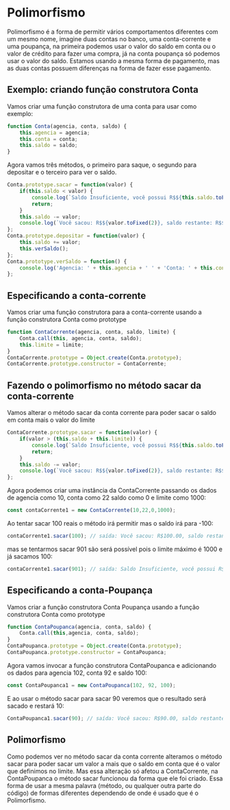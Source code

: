 # Polimorfismo

Polimorfismo é a forma de permitir vários comportamentos diferentes com um mesmo nome, imagine duas contas no banco, uma conta-corrente e uma poupança, na primeira podemos usar o valor do saldo em conta ou o valor de crédito para fazer uma compra, já na conta poupança só podemos usar o valor do saldo. Estamos usando a mesma forma de pagamento, mas as duas contas possuem diferenças na forma de fazer esse pagamento.

## Exemplo: criando função construtora Conta

Vamos criar uma função construtora de uma conta para usar como exemplo:

```js
function Conta(agencia, conta, saldo) {
    this.agencia = agencia;
    this.conta = conta;
    this.saldo = saldo;
}
```

Agora vamos três métodos, o primeiro para saque, o segundo para depositar e o terceiro para ver o saldo.

```js
Conta.prototype.sacar = function(valor) {
    if(this.saldo < valor) {
        console.log(`Saldo Insuficiente, você possui R$${this.saldo.toFixed(2)} de saldo`);
        return;
    }
    this.saldo -= valor;
    console.log(`Você sacou: R$${valor.toFixed(2)}, saldo restante: R$${this.saldo.toFixed(2)}`)
};
Conta.prototype.depositar = function(valor) {
    this.saldo += valor;
    this.verSaldo();
};
Conta.prototype.verSaldo = function() {
    console.log('Agencia: ' + this.agencia + ' ' + 'Conta: ' + this.conta + ' ' + 'Saldo: R$' + this.saldo.toFixed(2))
};
```

## Especificando a conta-corrente

Vamos criar uma função construtora para a conta-corrente usando a função construtora Conta como prototype

```js
function ContaCorrente(agencia, conta, saldo, limite) {
    Conta.call(this, agencia, conta, saldo);
    this.limite = limite;
}
ContaCorrente.prototype = Object.create(Conta.prototype);
ContaCorrente.prototype.constructor = ContaCorrente;
```

## Fazendo o polimorfismo no método sacar da conta-corrente

Vamos alterar o método sacar da conta corrente para poder sacar o saldo em conta mais o valor do limite

```js
ContaCorrente.prototype.sacar = function(valor) {
    if(valor > (this.saldo + this.limite)) {
        console.log(`Saldo Insuficiente, você possui R$${this.saldo.toFixed(2)} de saldo`);
        return;
    }
    this.saldo -= valor;
    console.log(`Você sacou: R$${valor.toFixed(2)}, saldo restante: R$${this.saldo.toFixed(2)}`)
};
```

Agora podemos criar uma instância da ContaCorrente passando os dados de agencia como 10, conta como 22 saldo como 0 e limite como 1000:

```js
const contaCorrente1 = new ContaCorrente(10,22,0,1000);
```

Ao tentar sacar 100 reais o método irá permitir mas o saldo irá para -100:

```js
contaCorrente1.sacar(100); // saída: Você sacou: R$100.00, saldo restante: R$-100.00
```

mas se tentarmos sacar 901 são será possível pois o limite máximo é 1000 e já sacamos 100:

```js
contaCorrente1.sacar(901); // saída: Saldo Insuficiente, você possui R$-100.00 de saldo
```

## Especificando a conta-Poupança

Vamos criar a função construtora Conta Poupança  usando a função construtora Conta como prototype

```js
function ContaPoupanca(agencia, conta, saldo) {
    Conta.call(this,agencia, conta, saldo);
}
ContaPoupanca.prototype = Object.create(Conta.prototype);
ContaPoupanca.prototype.constructor = ContaPoupanca;
```

Agora vamos invocar a função construtora ContaPoupanca e adicionando os dados para agencia 102, conta 92 e saldo 100:

```js
const ContaPoupanca1 = new ContaPoupanca(102, 92, 100);
```

E ao usar o método sacar para sacar 90 veremos que o resultado será sacado e restará 10:

```js
ContaPoupanca1.sacar(90); // saída: Você sacou: R$90.00, saldo restante: R$10.00
```

## Polimorfismo

Como podemos ver no método sacar da conta corrente alteramos o método sacar para poder sacar um valor a mais que o saldo em conta que é o valor que definimos no limite. Mas essa alteração só afetou a ContaCorrente, na ContaPoupanca o método sacar funcionou da forma que ele foi criado. Essa forma de usar a mesma palavra (método, ou qualquer outra parte do código) de formas diferentes dependendo de onde é usado que é o Polimorfismo.
